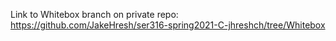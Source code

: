 Link to Whitebox branch on private repo:
https://github.com/JakeHresh/ser316-spring2021-C-jhreshch/tree/Whitebox